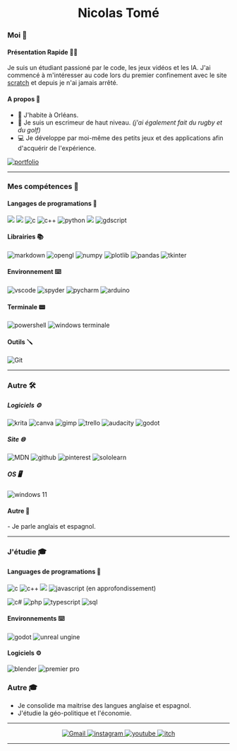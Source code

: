 <h1 align="center"> Nicolas Tomé </h1>

### Moi 👤

  #### Présentation Rapide 👋🏼
  Je suis un étudiant passioné par le code, les jeux vidéos et les IA. J'ai commencé à m'intéresser au code lors du premier confinement avec le site [scratch](https://scratch.mit.edu/) et depuis je n'ai jamais arrêté.

  #### A propos 📜

  - 📌 J'habite à Orléans.
  - 🤺 Je suis un escrimeur de haut niveau. *(j'ai également fait du rugby et du golf)*
  - 💻 Je développe par moi-même des petits jeux et des applications afin d'acquérir de l'expérience.
  
<a href="https://github.com/nico-tome/portfolio"><img alt="portfolio" src="https://img.shields.io/badge/Portfolio-7D7C84?style=for-the-badge&logo=gdscript&logoColor=white"/></a>
 
 ---
  
### Mes compétences 🔧

  #### Langages de programations 🤖
  <p>
  <img alt"html" src="https://img.shields.io/badge/HTML5-E34F26?style=for-the-badge&logo=html5&logoColor=white"/>
  <img alt"css" src="https://img.shields.io/badge/CSS3-1572B6?style=for-the-badge&logo=css3&logoColor=white"/>
  <img alt="c" src="https://img.shields.io/badge/C-00599C?style=for-the-badge&logo=c&logoColor=white"/>
  <img alt=c++ src="https://img.shields.io/badge/C%2B%2B-00599C?style=for-the-badge&logo=c%2B%2B&logoColor=white"/>
  <img alt="python" src="https://img.shields.io/badge/Python-FFD43B?style=for-the-badge&logo=python&logoColor=blue"/>
  <img alt"un peu de javascript" src="https://img.shields.io/badge/JavaScript-323330?style=for-the-badge&logo=javascript&logoColor=F7DF1E"/>
  <img alt="gdscript" src="https://img.shields.io/badge/GDscript-478CBF?style=for-the-badge&logo=gdscript&logoColor=white"/>
  </p>
  
  #### Librairies 📚
  <p>
  <img alt="markdown" src="https://img.shields.io/badge/Markdown-000000?style=for-the-badge&logo=markdown&logoColor=white"/>
  <img alt="opengl" src="https://img.shields.io/badge/OpenGL-FFFFFF?style=for-the-badge&logo=opengl"/>
  <img alt="numpy" src="https://img.shields.io/badge/Numpy-777BB4?style=for-the-badge&logo=numpy&logoColor=white"/>
  <img alt="plotlib" src="https://img.shields.io/badge/Plotly-239120?style=for-the-badge&logo=plotly&logoColor=white"/>
  <img alt="pandas" src="https://img.shields.io/badge/Pandas-2C2D72?style=for-the-badge&logo=pandas&logoColor=white" />
  <img alt="tkinter" src="https://img.shields.io/badge/Tkinter-2C2D72?style=for-the-badge&logo=tkinter&logoColor=white" />
  </p>
  
  #### Environnement ⌨️
  <p>
  <img alt="vscode" src="https://img.shields.io/badge/VSCode-0078D4?style=for-the-badge&logo=visual%20studio%20code&logoColor=white"/>
  <img alt="spyder" src="https://img.shields.io/badge/Spyder%20Ide-FF0000?style=for-the-badge&logo=spyder%20ide&logoColor=white"/>
  <img alt="pycharm" src="https://img.shields.io/badge/PyCharm-000000.svg?&style=for-the-badge&logo=PyCharm&logoColor=white"/>
  <img alt="arduino" src="https://img.shields.io/badge/Arduino-00979D?style=for-the-badge&logo=Arduino&logoColor=white"/>
  </p>
  
  #### Terminale 📟
  <p>
   <img alt="powershell" src="https://img.shields.io/badge/powershell-5391FE?style=for-the-badge&logo=powershell&logoColor=white"/>
   <img alt="windows terminale" src="https://img.shields.io/badge/windows%20terminal-4D4D4D?style=for-the-badge&logo=windows%20terminal&logoColor=white"/>
  </p>

  #### Outils 🪛
  <p>
    <img alt="Git" src="https://img.shields.io/badge/GIT-E44C30?style=for-the-badge&logo=git&logoColor=white"/>
  </p>
  
---

### Autre 🛠️

  ##### Logiciels ⚙️
  <p>
    <img alt="krita" src="https://img.shields.io/badge/Krita-203759?style=for-the-badge&logo=krita&logoColor=EEF37B="/>
    <img alt="canva" src="https://img.shields.io/badge/Canva-%2300C4CC.svg?&style=for-the-badge&logo=Canva&logoColor=white"/>
    <img alt="gimp" src="https://img.shields.io/badge/gimp-5C5543?style=for-the-badge&logo=gimp&logoColor=white"/>
    <img alt="trello" src="https://img.shields.io/badge/Trello-0052CC?style=for-the-badge&logo=trello&logoColor=white"/>
    <img alt="audacity" src="https://img.shields.io/badge/Audacity-0000CC?style=for-the-badge&logo=audacity&logoColor=white"/>
    <img alt="godot" src="https://img.shields.io/badge/Godot-478CBF?style=for-the-badge&logo=GodotEngine&logoColor=white"/>
  </p>
              
  ##### Site 🌐
  <p>
    <img alt="MDN" src="https://img.shields.io/badge/MDN_Web_Docs-black?style=for-the-badge&logo=mdnwebdocs&logoColor=white"/>
    <img alt="github" src="https://img.shields.io/badge/GitHub-100000?style=for-the-badge&logo=github&logoColor=white"/>
    <img alt="pinterest" src="https://img.shields.io/badge/Pinterest-%23E60023.svg?&style=for-the-badge&logo=Pinterest&logoColor=white"/>
    <img alt="sololearn" src="https://img.shields.io/badge/-Sololearn-3a464b?style=for-the-badge&logo=Sololearn&logoColor=white"/>
  </p>
      
  ##### OS 🖥️
  <p>
    <img alt="windows 11" src="https://img.shields.io/badge/Windows_11-0078d4?style=for-the-badge&logo=windows-11&logoColor=white"/>
  </p>
  
  #### Autre 🧠
  <p>
  - Je parle anglais et espagnol.
  
 ---
 
### J'étudie 🎓

  #### Languages de programations 🤖
  <p>
  <img alt="c" src="https://img.shields.io/badge/C-00599C?style=for-the-badge&logo=c&logoColor=white"/>
  <img alt="c++" src="https://img.shields.io/badge/C%2B%2B-00599C?style=for-the-badge&logo=c%2B%2B&logoColor=white"/>
  <img alt"css" src="https://img.shields.io/badge/CSS3-1572B6?style=for-the-badge&logo=css3&logoColor=white"/>
  <img alt="javascript" src="https://img.shields.io/badge/JavaScript-323330?style=for-the-badge&logo=javascript&logoColor=F7DF1E"/>
    (en approfondissement)
  </p>
  <p>
    <img alt="c#" src="https://img.shields.io/badge/C%23-239120?style=for-the-badge&logo=c-sharp&logoColor=white"/>
    <img alt="php" src="https://img.shields.io/badge/PHP-777BB4?style=for-the-badge&logo=php&logoColor=white"/>
    <img alt="typescript" src="https://img.shields.io/badge/TypeScript-007ACC?style=for-the-badge&logo=typescript&logoColor=white"/>
    <img alt="sql" src="https://img.shields.io/badge/MySQL-005C84?style=for-the-badge&logo=mysql&logoColor=white"/>
  </p>
  
  #### Environnements ⌨️
  <p>
    <img alt="godot" src="https://img.shields.io/badge/Unity-100000?style=for-the-badge&logo=unity&logoColor=white"/>
    <img alt="unreal ungine" src="https://img.shields.io/badge/-Unreal%20Engine-313131?style=for-the-badge&logo=unreal-engine&logoColor=white"/>
  </p>
  
  #### Logiciels ⚙️
  <p>
    <img alt="blender" src="https://img.shields.io/badge/blender-%23F5792A.svg?style=for-the-badge&logo=blender&logoColor=white"/>
    <img alt="premier pro" src="https://img.shields.io/badge/Adobe%20Premiere%20Pro-9999FF?style=for-the-badge&logo=Adobe%20Premiere%20Pro&logoColor=white"/>
  </p>
  
  ### Autre 🎓
  
  - Je consolide ma maitrise des langues anglaise et espagnol.
  - J'étudie la géo-politique et l'économie.

---

<p align="center">
    <a target="_blank" href="mailto:nicolas.tome.38@gmail.com">
        <img alt="Gmail" src="https://img.shields.io/badge/Gmail-D14836?style=for-the-badge&logo=gmail&logoColor=white" />
    </a>
    <a target="_blank" href="https://www.instagram.com/nico__tome/">
        <img alt="instagram" src="https://img.shields.io/badge/Instagram-E4405F?style=for-the-badge&logo=instagram&logoColor=white">
    </a>
    <a target="_blank" href="https://www.youtube.com/channel/UCdCudHce2Enb42QlhJ0Q7aQ">
        <img alt="youtube" src="https://img.shields.io/badge/YouTube-FF0000?style=for-the-badge&logo=youtube&logoColor=white">
    </a>
    <a target="_blank" href="https://tomyo.itch.io/">
      <img alt="itch" src="https://img.shields.io/badge/Itch.io-FA5C5C?style=for-the-badge&logo=itchdotio&logoColor=white">
    </a>
</p>

---
